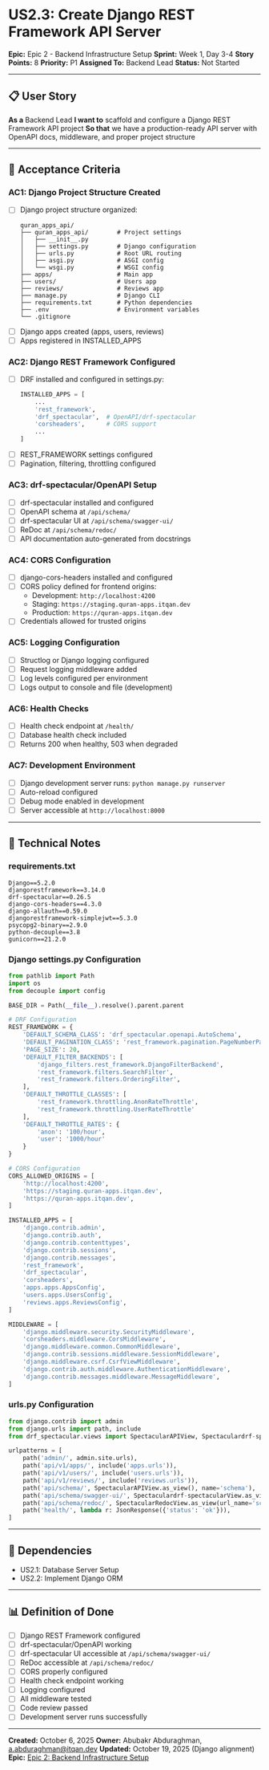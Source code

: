 # US2.3: Create Django REST Framework API Server

**Epic:** Epic 2 - Backend Infrastructure Setup
**Sprint:** Week 1, Day 3-4
**Story Points:** 8
**Priority:** P1
**Assigned To:** Backend Lead
**Status:** Not Started

---

## 📋 User Story

**As a** Backend Lead
**I want to** scaffold and configure a Django REST Framework API project
**So that** we have a production-ready API server with OpenAPI docs, middleware, and proper project structure

---

## 🎯 Acceptance Criteria

### AC1: Django Project Structure Created
- [ ] Django project structure organized:
  ```
  quran_apps_api/
  ├── quran_apps_api/        # Project settings
  │   ├── __init__.py
  │   ├── settings.py        # Django configuration
  │   ├── urls.py            # Root URL routing
  │   ├── asgi.py            # ASGI config
  │   └── wsgi.py            # WSGI config
  ├── apps/                  # Main app
  ├── users/                 # Users app
  ├── reviews/               # Reviews app
  ├── manage.py              # Django CLI
  ├── requirements.txt       # Python dependencies
  ├── .env                   # Environment variables
  └── .gitignore
  ```
- [ ] Django apps created (apps, users, reviews)
- [ ] Apps registered in INSTALLED_APPS

### AC2: Django REST Framework Configured
- [ ] DRF installed and configured in settings.py:
  ```python
  INSTALLED_APPS = [
      ...
      'rest_framework',
      'drf_spectacular',  # OpenAPI/drf-spectacular
      'corsheaders',      # CORS support
      ...
  ]
  ```
- [ ] REST_FRAMEWORK settings configured
- [ ] Pagination, filtering, throttling configured

### AC3: drf-spectacular/OpenAPI Setup
- [ ] drf-spectacular installed and configured
- [ ] OpenAPI schema at `/api/schema/`
- [ ] drf-spectacular UI at `/api/schema/swagger-ui/`
- [ ] ReDoc at `/api/schema/redoc/`
- [ ] API documentation auto-generated from docstrings

### AC4: CORS Configuration
- [ ] django-cors-headers installed and configured
- [ ] CORS policy defined for frontend origins:
  - Development: `http://localhost:4200`
  - Staging: `https://staging.quran-apps.itqan.dev`
  - Production: `https://quran-apps.itqan.dev`
- [ ] Credentials allowed for trusted origins

### AC5: Logging Configuration
- [ ] Structlog or Django logging configured
- [ ] Request logging middleware added
- [ ] Log levels configured per environment
- [ ] Logs output to console and file (development)

### AC6: Health Checks
- [ ] Health check endpoint at `/health/`
- [ ] Database health check included
- [ ] Returns 200 when healthy, 503 when degraded

### AC7: Development Environment
- [ ] Django development server runs: `python manage.py runserver`
- [ ] Auto-reload configured
- [ ] Debug mode enabled in development
- [ ] Server accessible at `http://localhost:8000`

---

## 📝 Technical Notes

### requirements.txt
```
Django==5.2.0
djangorestframework==3.14.0
drf-spectacular==0.26.5
django-cors-headers==4.3.0
django-allauth==0.59.0
djangorestframework-simplejwt==5.3.0
psycopg2-binary==2.9.0
python-decouple==3.8
gunicorn==21.2.0
```

### Django settings.py Configuration
```python
from pathlib import Path
import os
from decouple import config

BASE_DIR = Path(__file__).resolve().parent.parent

# DRF Configuration
REST_FRAMEWORK = {
    'DEFAULT_SCHEMA_CLASS': 'drf_spectacular.openapi.AutoSchema',
    'DEFAULT_PAGINATION_CLASS': 'rest_framework.pagination.PageNumberPagination',
    'PAGE_SIZE': 20,
    'DEFAULT_FILTER_BACKENDS': [
        'django_filters.rest_framework.DjangoFilterBackend',
        'rest_framework.filters.SearchFilter',
        'rest_framework.filters.OrderingFilter',
    ],
    'DEFAULT_THROTTLE_CLASSES': [
        'rest_framework.throttling.AnonRateThrottle',
        'rest_framework.throttling.UserRateThrottle'
    ],
    'DEFAULT_THROTTLE_RATES': {
        'anon': '100/hour',
        'user': '1000/hour'
    }
}

# CORS Configuration
CORS_ALLOWED_ORIGINS = [
    'http://localhost:4200',
    'https://staging.quran-apps.itqan.dev',
    'https://quran-apps.itqan.dev',
]

INSTALLED_APPS = [
    'django.contrib.admin',
    'django.contrib.auth',
    'django.contrib.contenttypes',
    'django.contrib.sessions',
    'django.contrib.messages',
    'rest_framework',
    'drf_spectacular',
    'corsheaders',
    'apps.apps.AppsConfig',
    'users.apps.UsersConfig',
    'reviews.apps.ReviewsConfig',
]

MIDDLEWARE = [
    'django.middleware.security.SecurityMiddleware',
    'corsheaders.middleware.CorsMiddleware',
    'django.middleware.common.CommonMiddleware',
    'django.contrib.sessions.middleware.SessionMiddleware',
    'django.middleware.csrf.CsrfViewMiddleware',
    'django.contrib.auth.middleware.AuthenticationMiddleware',
    'django.contrib.messages.middleware.MessageMiddleware',
]
```

### urls.py Configuration
```python
from django.contrib import admin
from django.urls import path, include
from drf_spectacular.views import SpectacularAPIView, Spectaculardrf-spectacularView, SpectacularRedocView

urlpatterns = [
    path('admin/', admin.site.urls),
    path('api/v1/apps/', include('apps.urls')),
    path('api/v1/users/', include('users.urls')),
    path('api/v1/reviews/', include('reviews.urls')),
    path('api/schema/', SpectacularAPIView.as_view(), name='schema'),
    path('api/schema/swagger-ui/', Spectaculardrf-spectacularView.as_view(url_name='schema')),
    path('api/schema/redoc/', SpectacularRedocView.as_view(url_name='schema')),
    path('health/', lambda r: JsonResponse({'status': 'ok'})),
]
```

---

## 🔗 Dependencies
- US2.1: Database Server Setup
- US2.2: Implement Django ORM

---

## 📊 Definition of Done
- [ ] Django REST Framework configured
- [ ] drf-spectacular/OpenAPI working
- [ ] drf-spectacular UI accessible at `/api/schema/swagger-ui/`
- [ ] ReDoc accessible at `/api/schema/redoc/`
- [ ] CORS properly configured
- [ ] Health check endpoint working
- [ ] Logging configured
- [ ] All middleware tested
- [ ] Code review passed
- [ ] Development server runs successfully

---

**Created:** October 6, 2025
**Owner:** Abubakr Abduraghman, a.abduraghman@itqan.dev
**Updated:** October 19, 2025 (Django alignment)
**Epic:** [Epic 2: Backend Infrastructure Setup](../epics/epic-2-backend-infrastructure-setup.md)

